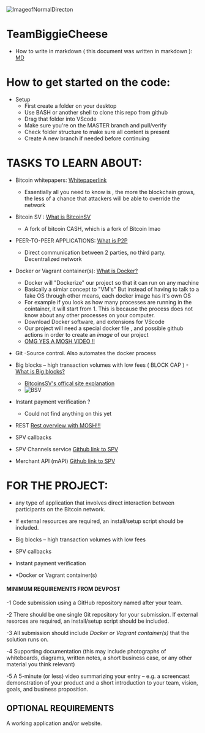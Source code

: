 ![ImageofNormalDirecton](https://cdn.discordapp.com/attachments/753039229545742357/854973038114242590/IMG_20210617_013634_645.jpg)


# TeamBiggieCheese

- How to write in markdown ( this document was written in markdown ): [MD](https://www.markdownguide.org/basic-syntax/)

# How to get started on the code: 
- Setup
  - First create a folder on your desktop
  - Use BASH or another shell to clone this repo from github 
  - Drag that folder into VScode
  - Make sure you're on the MASTER branch and pull/verify 
  - Check folder structure to make sure all content is present
  - Create A new branch if needed before continuing 



# TASKS TO LEARN ABOUT:

- Bitcoin whitepapers: [Whitepaperlink](https://bitcoinassociation.net/wp-content/uploads/2019/02/Bitcoin-whitepaper.pdf)
  - Essentially all you need to know is , the more the blockchain grows, the less of a chance that attackers will be able to override the network
  
- Bitcoin SV :  [What is BitcoinSV ](https://www.youtube.com/watch?v=qlhsNqnhPsM)
  - A fork of bitcoin CASH, which is a fork of Bitcoin lmao 

- PEER-TO-PEER APPLICATIONS:  [What is P2P ](https://www.youtube.com/watch?v=s-Fs_Ucy_EU)
  - Direct communication between 2 parties, no third party. Decentralized network 

- Docker or Vagrant container(s): [What is Docker?](https://www.youtube.com/watch?v=_dfLOzuIg2o&t=258s)
  - Docker will "Dockerize" our project so that it can run on any machine 
  - Basically a simiar concept to "VM's" But instead of having to talk to a fake OS through other means, each docker image has it's own OS
  - For example if you look as how many processes are running in the cointainer, it will start from 1. This is because the process does not know about any other processes on your computer.  
  - Download Docker software, and extensions for VScode
  - Our project will need a special docker file , and possible github actions in order to create an *image* of our project
  -  [OMG YES A MOSH VIDEO !!](https://www.youtube.com/watch?v=pTFZFxd4hOI)

- Git
  -Source control. Also automates the docker process 

- Big blocks – high transaction volumes with low fees ( BLOCK CAP )
  -[What is Big blocks?](https://www.youtube.com/watch?v=M_GmiapVJAQ)
  - [BitcoinsSV's offical site explanation](https://bitcoinsv.com/en/learn)
  - ![BSV](https://cms.bitcoinsv.com//uploads/6703cb96dc5b4606a0bff56e9296adc8.jpg)
 
- Instant payment verification ?
  - Could not find anything on this yet 

- REST [Rest overview with MOSH!!! ](https://www.youtube.com/watch?v=SLwpqD8n3d0)

- SPV callbacks
- SPV Channels service [Github link to SPV ](https://github.com/bitcoin-sv-specs/brfc-spvchannels#1-Create-Channel)

- Merchant API (mAPI) [Github link to SPV ](https://github.com/bitcoin-sv/merchantapi-reference)



# FOR THE PROJECT:
- any type of application that involves direct interaction between participants on the Bitcoin network. 

- If external resources are required, an install/setup script should be included.

- Big blocks – high transaction volumes with low fees

- SPV callbacks

- Instant payment verification

- *Docker or Vagrant container(s)



#### MINIMUM REQUIREMENTS FROM DEVPOST 
-1 Code submission using a GitHub repository named after your team.

-2 There should be one single Git repository for your submission. If external resorces are required, an install/setup script should be included.

-3 All submission should include *Docker or Vagrant container(s)* that the solution runs on. 

-4 Supporting documentation (this may include photographs of whiteboards, diagrams, written notes, a short business case, or any other material you think relevant)

-5 A 5-minute (or less) video summarizing your entry – e.g. a screencast demonstration of your product and a short introduction to your team, vision, goals, and business proposition.

## OPTIONAL REQUIREMENTS
A working application and/or website.

